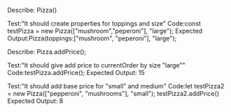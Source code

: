 Describe: Pizza()

Test:"It should create properties for toppings and size"
Code:const testPizza = new Pizza(["mushroom","peperoni"], "large");
Expected Output:Pizza(toppings:["mushroom", "peperoni"], "large");

Describe: Pizza.addPrice();

Test:"It should give add price to currentOrder by size "large""
Code:testPizza.addPrice();
Expected Output: 15

Test:"It should add base price for "small" and medium"
Code:let testPizza2 = new Pizza(["pepperoni", "mushrooms"], "small");
testPizza2.addPrice()
Expected Output: 8

